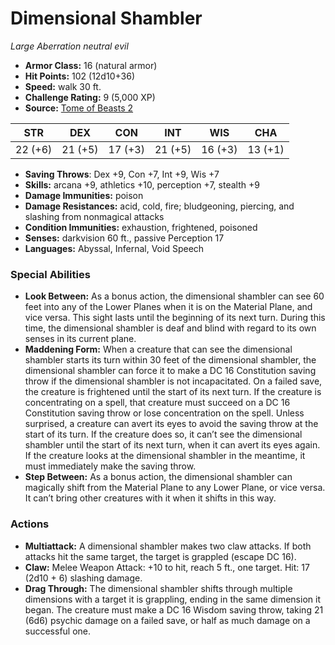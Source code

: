 # Dimensional Shambler

*Large* *Aberration* *neutral evil*

- **Armor Class:** 16 (natural armor)
- **Hit Points:** 102 (12d10+36)
- **Speed:** walk 30 ft.
- **Challenge Rating:** 9 (5,000 XP)
- **Source:** [Tome of Beasts 2](https://koboldpress.com/kpstore/product/tome-of-beasts-2-for-5th-edition/)

| STR | DEX | CON | INT | WIS | CHA |
| --- | --- | --- | --- | --- | --- |
| 22 (+6) | 21 (+5) | 17 (+3) | 21 (+5) | 16 (+3) | 13 (+1) |

- **Saving Throws**: Dex +9, Con +7, Int +9, Wis +7
- **Skills:** arcana +9, athletics +10, perception +7, stealth +9
- **Damage Immunities:** poison
- **Damage Resistances:** acid, cold, fire; bludgeoning, piercing, and slashing from nonmagical attacks
- **Condition Immunities:** exhaustion, frightened, poisoned
- **Senses:** darkvision 60 ft., passive Perception 17
- **Languages:** Abyssal, Infernal, Void Speech
### Special Abilities
- **Look Between:** As a bonus action, the dimensional shambler can see 60 feet into any of the Lower Planes when it is on the Material Plane, and vice versa. This sight lasts until the beginning of its next turn. During this time, the dimensional shambler is deaf and blind with regard to its own senses in its current plane.
- **Maddening Form:** When a creature that can see the dimensional shambler starts its turn within 30 feet of the dimensional shambler, the dimensional shambler can force it to make a DC 16 Constitution saving throw if the dimensional shambler is not incapacitated. On a failed save, the creature is frightened until the start of its next turn. If the creature is concentrating on a spell, that creature must succeed on a DC 16 Constitution saving throw or lose concentration on the spell.  Unless surprised, a creature can avert its eyes to avoid the saving throw at the start of its turn. If the creature does so, it can’t see the dimensional shambler until the start of its next turn, when it can avert its eyes again. If the creature looks at the dimensional shambler in the meantime, it must immediately make the saving throw.
- **Step Between:** As a bonus action, the dimensional shambler can magically shift from the Material Plane to any Lower Plane, or vice versa. It can’t bring other creatures with it when it shifts in this way.
### Actions
- **Multiattack:** A dimensional shambler makes two claw attacks. If both attacks hit the same target, the target is grappled (escape DC 16).
- **Claw:** Melee Weapon Attack: +10 to hit, reach 5 ft., one target. Hit: 17 (2d10 + 6) slashing damage.
- **Drag Through:** The dimensional shambler shifts through multiple dimensions with a target it is grappling, ending in the same dimension it began. The creature must make a DC 16 Wisdom saving throw, taking 21 (6d6) psychic damage on a failed save, or half as much damage on a successful one.
